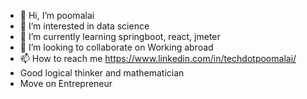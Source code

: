 - 👋 Hi, I’m poomalai
- 👀 I’m interested in data science
- 🌱 I’m currently learning springboot, react, jmeter
- 💞️ I’m looking to collaborate on Working abroad
- 📫 How to reach me https://www.linkedin.com/in/techdotpoomalai/
-    Good logical thinker and mathematician
-    Move on Entrepreneur

<!---
techdotpoomalai/techdotpoomalai is a ✨ special ✨ repository because its `README.md` (this file) appears on your GitHub profile.
You can click the Preview link to take a look at your changes.
--->
